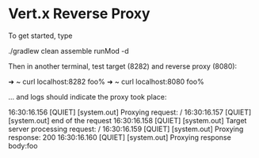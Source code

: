 # Vert.x Reverse Proxy

To get started, type

./gradlew clean assemble runMod -d

Then in another terminal, test target (8282) and reverse proxy (8080):

➜  ~  curl localhost:8282
foo%
➜  ~  curl localhost:8080
foo% 

... and logs should indicate the proxy took place:

16:30:16.156 [QUIET] [system.out] Proxying request: /
16:30:16.157 [QUIET] [system.out] end of the request
16:30:16.158 [QUIET] [system.out] Target server processing request: /
16:30:16.159 [QUIET] [system.out] Proxying response: 200
16:30:16.160 [QUIET] [system.out] Proxying response body:foo